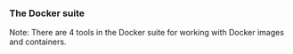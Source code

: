 
### The Docker suite

Note:
There are 4 tools in the Docker suite for working with Docker images and containers.
